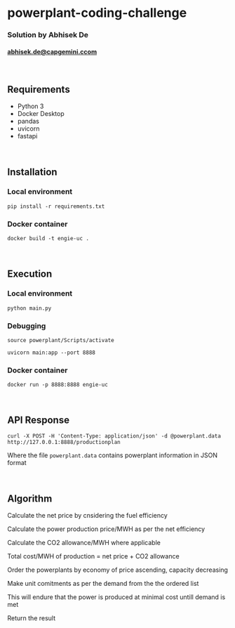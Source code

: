 # powerplant-coding-challenge
### Solution by **Abhisek De**
#### abhisek.de@capgemini.ccom
<br>

## Requirements
- Python 3
- Docker Desktop
- pandas
- uvicorn
- fastapi

<br>

## Installation
### Local environment
`pip install -r requirements.txt`

### Docker container
`docker build -t engie-uc .`

<br>

## Execution
### Local environment
`python main.py`

### Debugging
`source powerplant/Scripts/activate`

`uvicorn main:app --port 8888`

### Docker container
`docker run -p 8888:8888 engie-uc`

<br>

## API Response
`curl -X POST -H 'Content-Type: application/json' -d @powerplant.data http://127.0.0.1:8888/productionplan`

Where the file `powerplant.data` contains powerplant information in JSON format

<br>

## Algorithm
Calculate the net price by cnsidering the fuel efficiency 

Calculate the power production price/MWH as per the net efficiency

Calculate the CO2 allowance/MWH where applicable

Total cost/MWH of production = net price + CO2 allowance

Order the powerplants by economy of price ascending, capacity decreasing

Make unit comitments as per the demand from the the ordered list

This will endure that the power is produced at minimal cost untill demand is met

Return the result

